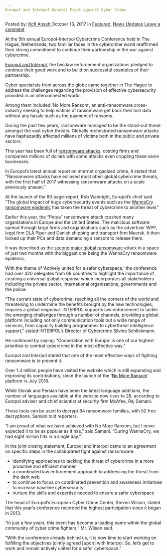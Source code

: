 ```yaml
---
Europol and Interpol Upholds Fight against Cyber Crime
---
```

<article class="post-listing post-23035 post type-post status-publish format-standard has-post-thumbnail hentry 
 tag-crime tag-cyber tag-europol tag-fight tag-interpol tag-upholds">
<div class="post-inner">
<span>Posted by: <a href="https://www.deepdotweb.com/author/kofi/" title="">Kofi Anash </a></span>
<span>October 13, 2017</span>
<span>in <a href="https://www.deepdotweb.com/category/deepdot-news/" rel="category tag">Featured</a>, <a href="https://www.deepdotweb.com/category/news-updates/" rel="category tag">News Updates</a></span>
<span><a href="https://www.deepdotweb.com/2017/10/13/europol-interpol-upholds-fight-cyber-crime/#respond">Leave a comment</a></span>


<p>At the 5th annual Europol-Interpol Cybercrime Conference held in The Hague, Netherlands, two familiar faces in the cybercrime world reaffirmed their strong commitment to continue their partnership in the war against cybercrime.</p>
<p><a href="https://www.deepdotweb.com/2017/08/23/interpol-teams-cyber-security-firm-combat-cyber-threats/">Europol and Interpol</a>, the two law enforcement organizations pledged to continue their good work and to build on successful examples of their partnership.</p>
<p>Cyber specialists from across the globe came together in The Hague to address the challenges regarding the provision of effective cybersecurity provided in an interconnected world.</p>
<p>Among them included ‘No More Ransom’, an anti-ransomware cross-industry seeking to help victims of ransomware get back their lost data without any hassle such as the payment of ransoms.</p>
<p>During the past few years, ransomware managed to be the stand-out threat amongst the vast cyber threats. Globally orchestrated ransomware attacks have haphazardly affected millions of victims both in the public and private sectors.</p>
<p>This year has been full of <a href="https://www.deepdotweb.com/2016/08/05/88-ransomware-attacks-target-hospitals/">ransomware attacks</a>, costing firms and companies millions of dollars with some attacks even crippling these same businesses.</p>
<p>In Europol’s latest annual report on internet organized crime, it stated that &#8220;Ransomware attacks have eclipsed most other global cybercrime threats, with the first half of 2017 witnessing ransomware attacks on a scale previously unseen.&#8221;</p>
<p>At the launch of the 80 page-report, Rob Wainright, Europol&#8217;s chief said &#8220;The global impact of huge cybersecurity events such as the <a href="https://www.deepdotweb.com/2017/05/22/bitcoin-achieved-2000-regardless-wannacry-ransomware-change-image/">WannaCry ransomware epidemic</a> has taken the threat of cybercrime to another level.&#8221;</p>
<p>Earlier this year, the “Petya” ransomware attack crushed many organizations in Europe and the United States. The malicious software spread through large firms and organizations such as the advertiser WPP, legal firm DLA Piper and Danish shipping and transport firm Maersk. It then locked up their PCs and data demanding a ransom to release them.</p>
<p>It was described as the <a href="https://phys.org/news/2017-09-ransomware-global-epidemic-europol.html">second major global ransomware</a> attack in a space of just two months with the biggest one being the WannaCry ransomware epidemic.</p>
<p>With the theme of ‘Actively united for a safer cyberspace,’ the conference had over 420 delegates from 68 countries to highlight the importance of creating a universal global response which incorporates all stakeholders including the private sector, international organizations, governments and the police.</p>
<p>“The current state of cybercrime, reaching all the corners of the world and threatening to undermine the benefits brought by the new technologies, requires a global response. INTERPOL supports law enforcement to tackle the emerging challenges through a number of channels, providing a global platform including not only communication tools but a wide range of services, from capacity building programmes to cyberthreat intelligence support,” stated INTERPOL’s Director of Cybercrime Silvino Schlickmann.</p>
<p>He continued by saying: “Cooperation with Europol is one of our highest priorities to combat cybercrime in the most effective way.”</p>
<p>Europol and Interpol stated that one of the most effective ways of fighting ransomware is to prevent it.</p>
<p>Over 1.4 million people have visited the website which is still expanding and improving its contributions, since the launch of the ‘<a href="http://www.computerweekly.com/news/450427305/Europol-and-Interpol-reaffirm-fight-against-cyber-crime">No More Ransom</a>’ platform in July 2016.</p>
<p>While Slovak and Persian have been the latest language additions, the number of languages available at the website now rises to 28, according to Europol adviser and chief scientist at security firm McAfee, Raj Samani.</p>
<p>These tools can be used to decrypt 84 ransomware families, with 52 free decryptions, Samani told reporters.</p>
<p>“I am proud of what we have achieved with No More Ransom, but I never expected it to be as popular as it has,” said Samani. “During WannaCry, we had eight million hits in a single day.”</p>
<p>In the joint closing statement, Europol and Interpol came to an agreement on specific steps in the collaborated fight against ransomware:</p>
<ul>
<li>identifying approaches to tackling the threat of cybercrime in a more proactive and efficient manner</li>
<li>a coordinated law enforcement approach to addressing the threat from the dark web</li>
<li>to continue to focus on coordinated prevention and awareness initiatives to increase baseline cybersecurity</li>
<li>nurture the skills and expertise needed to ensure a safer cyberspace</li>
</ul>
<p>The head of Europol&#8217;s European Cyber Crime Center, Steven Wilson, stated that this year’s conference recorded the highest participation since it began in 2013.</p>
<p>“In just a few years, this event has become a leading name within the global community of cyber crime fighters,” Mr. Wilson said.</p>
<p>“With the conference already behind us, it is now time to start working on fulfilling the objectives jointly agreed [upon] with Interpol. So, let’s get to work and remain actively united for a safer cyberspace.”</p>
</div>
<span style="display:none"><a href="https://www.deepdotweb.com/tag/crime/" rel="tag">crime</a> <a href="https://www.deepdotweb.com/tag/cyber/" rel="tag">cyber</a> <a href="https://www.deepdotweb.com/tag/europol/" rel="tag">europol</a> <a href="https://www.deepdotweb.com/tag/fight/" rel="tag">fight</a> <a href="https://www.deepdotweb.com/tag/interpol/" rel="tag">interpol</a> <a href="https://www.deepdotweb.com/tag/upholds/" rel="tag">upholds</a></span> <span style="display:none" class="updated">2017-10-13<a href="https://www.deepdotweb.com/author/kofi/" title="Posts by Kofi Anash" rel="author">Kofi Anash</a></strong></div>
</div>
</article>

